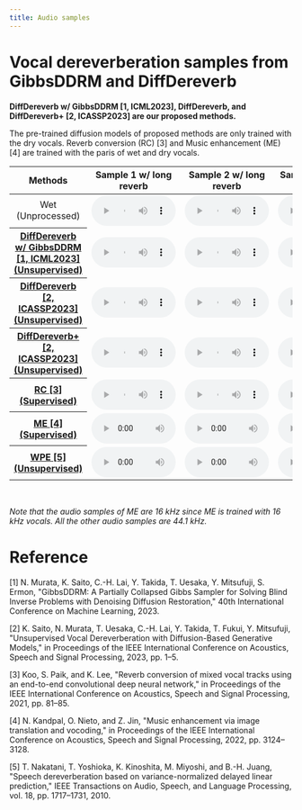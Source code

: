 ```yaml
---
title: Audio samples
---
```

# Vocal dereverberation samples from GibbsDDRM and DiffDereverb

**DiffDereverb w/ GibbsDDRM [1, ICML2023], DiffDereverb, and DiffDereverb+ [2, ICASSP2023] are our proposed methods.**

The pre-trained diffusion models of proposed methods are only trained with the dry vocals.
Reverb conversion (RC) [3] and Music enhancement (ME) [4] are trained with the paris of wet and dry vocals.

<table align="center"  style="text-align: center;">
  <thead>
    <tr>
      <th style="text-align: center;">Methods</th>
      <th style="text-align: center;">Sample 1 w/ long reverb</th>
      <th style="text-align: center;">Sample 2 w/ long reverb</th>
      <th style="text-align: center;">Sample 1 w/ short reverb</th>
      <th style="text-align: center;">Sample 2 w/ short reverb</th>
    </tr>
  </thead>
  <tbody>
    <tr>
      <td>Wet <br> (Unprocessed)</td>
      <td><audio  controls="" style="width:150px;" preload="auto">
            <source src="audio/Wet/Vo_008_rev02.wav"></audio></td>
      <td><audio  controls="" style="width:150px;" preload="auto">
            <source src="audio/Wet/Vo_018_rev02_norm.wav"></audio></td>
      <td><audio  controls="" style="width:150px;" preload="auto">
            <source src="audio/Wet/Vo_008_rev04_norm.wav"></audio></td>
      <td><audio  controls="" style="width:150px;" preload="auto">
            <source src="audio/Wet/Vo_018_rev00_norm.wav"></audio></td>
    </tr>
    <tr>
      <th style="text-align: center;"><a href="https://arxiv.org/abs/2301.12686">DiffDereverb w/ GibbsDDRM [1, ICML2023] <br> (Unsupervised)</a></th>
      <td><audio  controls="" style="width:150px;" preload="auto">
            <source src="audio/GibbsDDRM/GibbsDDRM_Vo_008_rev02.wav"></audio></td>
      <td><audio  controls="" style="width:150px;" preload="auto">
            <source src="audio/GibbsDDRM/GibbsDDRM_Vo_018_rev02_norm.wav"></audio></td>
      <td><audio  controls="" style="width:150px;" preload="auto">
            <source src="audio/GibbsDDRM/GibbsDDRM_Vo_008_rev04_norm.wav"></audio></td>
      <td><audio  controls="" style="width:150px;" preload="auto">
            <source src="audio/GibbsDDRM/GibbsDDRM_Vo_018_rev00_norm.wav"></audio></td>
    </tr>
    <tr>
      <th style="text-align: center;"><a href="https://ieeexplore.ieee.org/document/10095761">DiffDereverb [2, ICASSP2023] <br> (Unsupervised)</a></th>
      <td><audio  controls="" style="width:150px;" preload="auto">
            <source src="audio/Proposed/Proposed_Vo_008_rev02.wav"></audio></td>
      <td><audio  controls="" style="width:150px;" preload="auto">
            <source src="audio/Proposed/Proposed_Vo_018_rev02_norm.wav"></audio></td>
      <td><audio  controls="" style="width:150px;" preload="auto">
            <source src="audio/Proposed/Proposed_Vo_008_rev04_norm.wav"></audio></td>
      <td><audio  controls="" style="width:150px;" preload="auto">
            <source src="audio/Proposed/Proposed_Vo_018_rev00_norm.wav"></audio></td>
    </tr>
    <tr>
      <th style="text-align: center;"><a href="https://ieeexplore.ieee.org/document/10095761">DiffDereverb+ [2, ICASSP2023] <br> (Unsupervised)</a></th>
      <td><audio  controls="" style="width:150px;" preload="auto">
            <source src="audio/Proposed+/Proposed+_Vo_008_rev02.wav"></audio></td>
      <td><audio  controls="" style="width:150px;" preload="auto">
            <source src="audio/Proposed+/Proposed+_Vo_018_rev02_norm.wav"></audio></td>
      <td><audio  controls="" style="width:150px;" preload="auto">
            <source src="audio/Proposed+/Proposed+_Vo_008_rev04_norm.wav"></audio></td>
      <td><audio  controls="" style="width:150px;" preload="auto">
            <source src="audio/Proposed+/Proposed+_Vo_018_rev00_norm.wav"></audio></td>
    </tr>
    <tr>
      <th style="text-align: center;"><a href="https://arxiv.org/abs/2103.02147">RC [3] <br> (Supervised)</a></th>
      <td><audio  controls="" style="width:150px;" preload="auto">
            <source src="audio/RC/RC_Vo_008_rev02.wav"></audio></td>
      <td><audio  controls="" style="width:150px;" preload="auto">
            <source src="audio/RC/RC_Vo_018_rev02_norm.wav"></audio></td>
      <td><audio  controls="" style="width:150px;" preload="auto">
            <source src="audio/RC/RC_Vo_008_rev04_norm.wav"></audio></td>
      <td><audio  controls="" style="width:150px;" preload="auto">
            <source src="audio/RC/RC_Vo_018_rev00_norm.wav"></audio></td>
    </tr>
    <tr>
      <th style="text-align: center;"><a href="https://arxiv.org/abs/2204.13289">ME [4] <br> (Supervised)</a></th>
      <td><audio  controls="" style="width:150px;" preload="auto">
            <source src="audio/ME/ME_Vo_008_rev02_norm.wav"></audio></td>
      <td><audio  controls="" style="width:150px;" preload="auto">
            <source src="audio/ME/ME_Vo_018_rev02_norm.wav"></audio></td>
      <td><audio  controls="" style="width:150px;" preload="auto">
            <source src="audio/ME/ME_Vo_008_rev04_norm.wav"></audio></td>
      <td><audio  controls="" style="width:150px;" preload="auto">
            <source src="audio/ME/ME_Vo_018_rev00_norm.wav"></audio></td>
    </tr>
    <tr>
      <th style="text-align: center;"><a href="https://ieeexplore.ieee.org/document/5547558">WPE [5] <br> (Unsupervised)</a></th>
      <td><audio  controls="" style="width:150px;" preload="auto">
            <source src="audio/WPE/WPE_Vo_008_rev02.wav"></audio></td>
      <td><audio  controls="" style="width:150px;" preload="auto">
            <source src="audio/WPE/WPE_Vo_018_rev02_norm.wav"></audio></td>
      <td><audio  controls="" style="width:150px;" preload="auto">
            <source src="audio/WPE/WPE_Vo_008_rev04.wav"></audio></td>
      <td><audio  controls="" style="width:150px;" preload="auto">
            <source src="audio/WPE/WPE_Vo_018_rev00_norm.wav"></audio></td>
    </tr>
  </tbody>
</table>    
<br>

*Note that the audio samples of ME are 16 kHz since ME is trained with 16 kHz vocals. All the other audio samples are 44.1 kHz.* 

# Reference
[1] N. Murata, K. Saito, C.-H. Lai, Y. Takida, T. Uesaka, Y. Mitsufuji, S. Ermon, "GibbsDDRM: A Partially Collapsed Gibbs Sampler for Solving Blind Inverse Problems with Denoising Diffusion Restoration," 40th International Conference on Machine Learning, 2023.

[2] K. Saito, N. Murata, T. Uesaka, C.-H. Lai, Y. Takida, T. Fukui, Y. Mitsufuji, "Unsupervised Vocal Dereverberation with Diffusion-Based Generative Models," in Proceedings of the IEEE International Conference on Acoustics, Speech and Signal Processing, 2023, pp. 1–5.

[3] Koo, S. Paik, and K. Lee, "Reverb conversion of mixed vocal tracks using an end-to-end convolutional deep neural network," in Proceedings of the IEEE International Conference on Acoustics, Speech and Signal Processing, 2021, pp. 81–85.

[4] N. Kandpal, O. Nieto, and Z. Jin, "Music enhancement via image translation and vocoding," in Proceedings of the IEEE International Conference on Acoustics, Speech and Signal Processing, 2022, pp. 3124–3128.

[5] T. Nakatani, T. Yoshioka, K. Kinoshita, M. Miyoshi, and B.-H. Juang, "Speech dereverberation based on variance-normalized delayed linear prediction," IEEE Transactions on Audio, Speech, and Language Processing, vol. 18, pp. 1717–1731, 2010.

